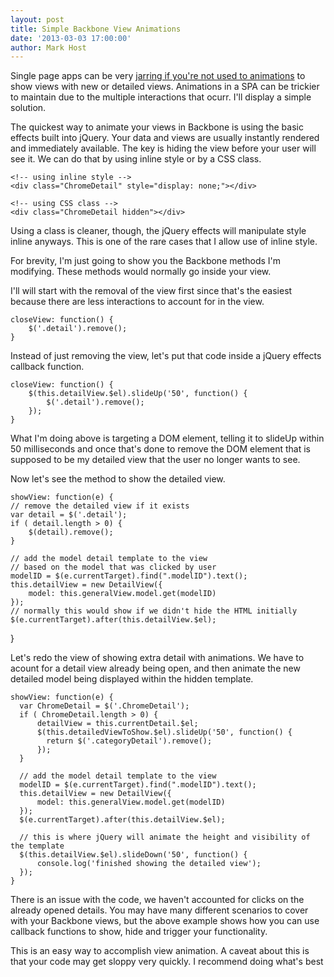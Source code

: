 ```yaml
---
layout: post
title: Simple Backbone View Animations
date: '2013-03-03 17:00:00'
author: Mark Host
---
```


Single page apps can be very [jarring if you're not used to animations](http://ricostacruz.com/backbone-patterns/#animation_buffer) to show views with new or detailed views.  Animations in a SPA can be trickier to maintain due to the multiple interactions that ocurr.  I'll display a simple solution.

The quickest way to animate your views in Backbone is using the basic effects built into jQuery.  Your data and views are usually instantly rendered and immediately available.  The key is hiding the view before your user will see it.  We can do that by using inline style or by a CSS class.

	<!-- using inline style -->
	<div class="ChromeDetail" style="display: none;"></div>

	<!-- using CSS class -->
	<div class="ChromeDetail hidden"></div>

Using a class is cleaner, though, the jQuery effects will manipulate style inline anyways.  This is one of the rare cases that I allow use of inline style.

For brevity, I'm just going to show you the Backbone methods I'm modifying.  These methods would normally go inside your view.  

I'll will start with the removal of the view first since that's the easiest because there are less interactions to account for in the view.

	closeView: function() {
		$('.detail').remove();
	}

Instead of just removing the view, let's put that code inside a jQuery effects callback function.

	closeView: function() {
		$(this.detailView.$el).slideUp('50', function() {	
	  		$('.detail').remove();
		});
	}

What I'm doing above is targeting a DOM element, telling it to slideUp within 50 milliseconds and once that's done to remove the DOM element that is supposed to be my detailed view that the user no longer wants to see.

Now let's see the method to show the detailed view.

	showView: function(e) {
	// remove the detailed view if it exists
	var detail = $('.detail');
	if ( detail.length > 0) {		
		$(detail).remove();
	}
	
	// add the model detail template to the view
	// based on the model that was clicked by user
	modelID = $(e.currentTarget).find(".modelID").text();
	this.detailView = new DetailView({
		model: this.generalView.model.get(modelID)
	});
	// normally this would show if we didn't hide the HTML initially
	$(e.currentTarget).after(this.detailView.$el);
	
}

Let's redo the view of showing extra detail with animations.  We have to acount for a detail view already being open, and then animate the new detailed model being displayed within the hidden template.


	showView: function(e) {
      var ChromeDetail = $('.ChromeDetail');
      if ( ChromeDetail.length > 0) {
          detailView = this.currentDetail.$el;
          $(this.detailedViewToShow.$el).slideUp('50', function() {
            return $('.categoryDetail').remove();
          });
      }
      
      // add the model detail template to the view
      modelID = $(e.currentTarget).find(".modelID").text();
      this.detailView = new DetailView({
          model: this.generalView.model.get(modelID)
      });
      $(e.currentTarget).after(this.detailView.$el);
      
      // this is where jQuery will animate the height and visibility of the template
      $(this.detailView.$el).slideDown('50', function() {
          console.log('finished showing the detailed view');
      });
	}

There is an issue with the code, we haven't accounted for clicks on the already opened details.  You may have many different scenarios to cover with your Backbone views, but the above example shows how you can use callback functions to show, hide and trigger your functionality.

This is an easy way to accomplish view animation.  A caveat about this is that your code may get sloppy very quickly.  I recommend doing what's best 